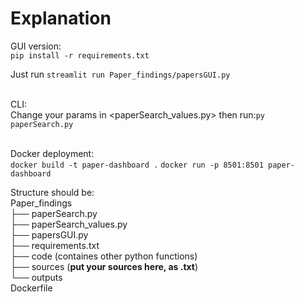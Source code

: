 # Explanation
GUI version:  
`pip install -r requirements.txt`

Just run `streamlit run Paper_findings/papersGUI.py`

&nbsp;  
CLI:  
Change your params in <paperSearch_values.py> then run:`py paperSearch.py`  

&nbsp;  
Docker deployment:  
`docker build -t paper-dashboard .`
`docker run -p 8501:8501 paper-dashboard`


Structure should be:  
Paper_findings  
  ├── paperSearch.py  
  ├── paperSearch_values.py  
  ├── papersGUI.py  
  ├── requirements.txt  
  ├── code (containes other python functions)  
  ├── sources (**put your sources here, as .txt**)  
  └── outputs  
Dockerfile  
